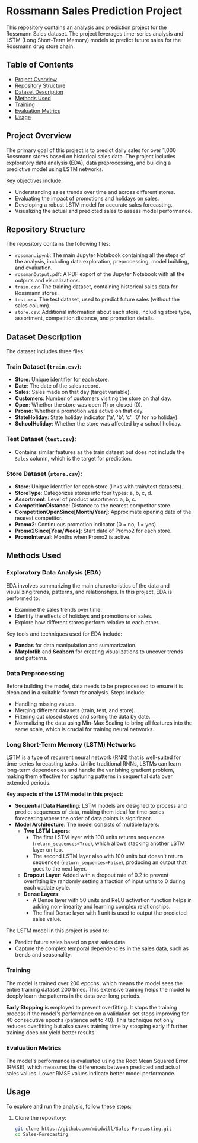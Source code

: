 # Rossmann Sales Prediction Project

This repository contains an analysis and prediction project for the Rossmann Sales dataset. The project leverages time-series analysis and LSTM (Long Short-Term Memory) models to predict future sales for the Rossmann drug store chain.

## Table of Contents

- [Project Overview](#project-overview)
- [Repository Structure](#repository-structure)
- [Dataset Description](#dataset-description)
- [Methods Used](#methods-used)
- [Training](#Training)
- [Evaluation Metrics](#evaluation-metrics)
- [Usage](#usage)

## Project Overview

The primary goal of this project is to predict daily sales for over 1,000 Rossmann stores based on historical sales data. The project includes exploratory data analysis (EDA), data preprocessing, and building a predictive model using LSTM networks. 

Key objectives include:
- Understanding sales trends over time and across different stores.
- Evaluating the impact of promotions and holidays on sales.
- Developing a robust LSTM model for accurate sales forecasting.
- Visualizing the actual and predicted sales to assess model performance.

## Repository Structure

The repository contains the following files:

- `rossman.ipynb`: The main Jupyter Notebook containing all the steps of the analysis, including data exploration, preprocessing, model building, and evaluation.
- `rossmanOutput.pdf`: A PDF export of the Jupyter Notebook with all the outputs and visualizations.
- `train.csv`: The training dataset, containing historical sales data for Rossmann stores.
- `test.csv`: The test dataset, used to predict future sales (without the sales column).
- `store.csv`: Additional information about each store, including store type, assortment, competition distance, and promotion details.

## Dataset Description

The dataset includes three files:

### Train Dataset (`train.csv`):
- **Store**: Unique identifier for each store.
- **Date**: The date of the sales record.
- **Sales**: Sales made on that day (target variable).
- **Customers**: Number of customers visiting the store on that day.
- **Open**: Whether the store was open (1) or closed (0).
- **Promo**: Whether a promotion was active on that day.
- **StateHoliday**: State holiday indicator ('a', 'b', 'c', '0' for no holiday).
- **SchoolHoliday**: Whether the store was affected by a school holiday.

### Test Dataset (`test.csv`):
- Contains similar features as the train dataset but does not include the `Sales` column, which is the target for prediction.

### Store Dataset (`store.csv`):
- **Store**: Unique identifier for each store (links with train/test datasets).
- **StoreType**: Categorizes stores into four types: a, b, c, d.
- **Assortment**: Level of product assortment: a, b, c.
- **CompetitionDistance**: Distance to the nearest competitor store.
- **CompetitionOpenSince[Month/Year]**: Approximate opening date of the nearest competitor.
- **Promo2**: Continuous promotion indicator (0 = no, 1 = yes).
- **Promo2Since[Year/Week]**: Start date of Promo2 for each store.
- **PromoInterval**: Months when Promo2 is active.

## Methods Used

### Exploratory Data Analysis (EDA)

EDA involves summarizing the main characteristics of the data and visualizing trends, patterns, and relationships. In this project, EDA is performed to:
- Examine the sales trends over time.
- Identify the effects of holidays and promotions on sales.
- Explore how different stores perform relative to each other.

Key tools and techniques used for EDA include:
- **Pandas** for data manipulation and summarization.
- **Matplotlib** and **Seaborn** for creating visualizations to uncover trends and patterns.

### Data Preprocessing

Before building the model, data needs to be preprocessed to ensure it is clean and in a suitable format for analysis. Steps include:
- Handling missing values.
- Merging different datasets (train, test, and store).
- Filtering out closed stores and sorting the data by date.
- Normalizing the data using Min-Max Scaling to bring all features into the same scale, which is crucial for training neural networks.

### Long Short-Term Memory (LSTM) Networks

LSTM is a type of recurrent neural network (RNN) that is well-suited for time-series forecasting tasks. Unlike traditional RNNs, LSTMs can learn long-term dependencies and handle the vanishing gradient problem, making them effective for capturing patterns in sequential data over extended periods.

**Key aspects of the LSTM model in this project**:
- **Sequential Data Handling**: LSTM models are designed to process and predict sequences of data, making them ideal for time-series forecasting where the order of data points is significant.
- **Model Architecture**: The model consists of multiple layers:
  - **Two LSTM Layers**: 
    - The first LSTM layer with 100 units returns sequences (`return_sequences=True`), which allows stacking another LSTM layer on top.
    - The second LSTM layer also with 100 units but doesn't return sequences (`return_sequences=False`), producing an output that goes to the next layer.
  - **Dropout Layer**: Added with a dropout rate of 0.2 to prevent overfitting by randomly setting a fraction of input units to 0 during each update cycle.
  - **Dense Layers**: 
    - A Dense layer with 50 units and ReLU activation function helps in adding non-linearity and learning complex relationships.
    - The final Dense layer with 1 unit is used to output the predicted sales value.

The LSTM model in this project is used to:
- Predict future sales based on past sales data.
- Capture the complex temporal dependencies in the sales data, such as trends and seasonality.

### Training

The model is trained over 200 epochs, which means the model sees the entire training dataset 200 times. This extensive training helps the model to deeply learn the patterns in the data over long periods.

**Early Stopping** is employed to prevent overfitting. It stops the training process if the model's performance on a validation set stops improving for 40 consecutive epochs (patience set to 40). This technique not only reduces overfitting but also saves training time by stopping early if further training does not yield better results.


### Evaluation Metrics

The model's performance is evaluated using the Root Mean Squared Error (RMSE), which measures the differences between predicted and actual sales values. Lower RMSE values indicate better model performance. 

## Usage

To explore and run the analysis, follow these steps:

1. Clone the repository:
   ```bash
   git clone https://github.com/micdwill/Sales-Forecasting.git
   cd Sales-Forecasting
